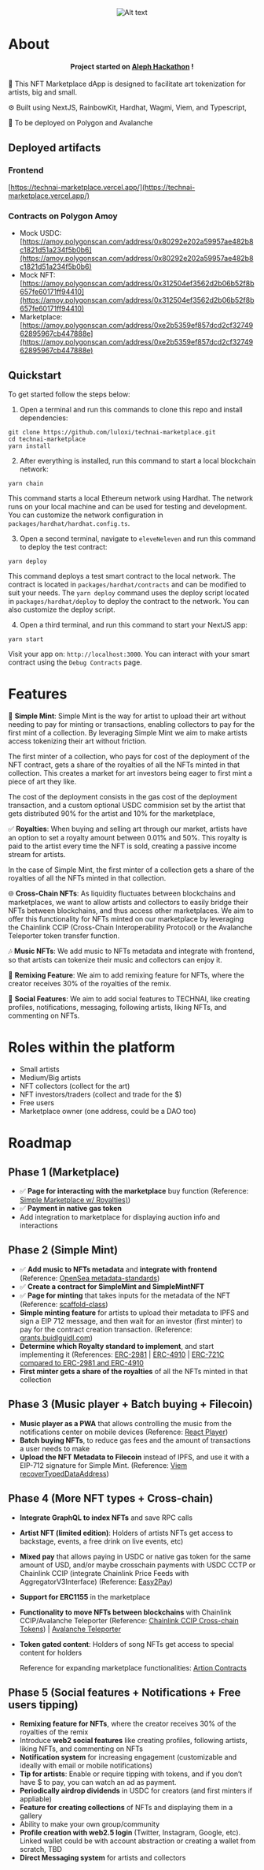<div style="text-align: center;">
  <img src="packages/nextjs/public/logo.png" alt="Alt text" style="max-width: 100%; height: auto;">
</div>

<!-- <h4 align="center">
  <a href="Link to slides">Slides</a> |
  <a href="Link to demo">Demo</a>
</h4> -->

# About

<h4 align="center">Project started on <a href="https://www.aleph.crecimiento.build/es-aleph-hackathon" alt="Aleph Hackathon Website">Aleph Hackathon</a> !</h4>

🧪 This NFT Marketplace dApp is designed to facilitate art tokenization for artists, big and small.

⚙️ Built using NextJS, RainbowKit, Hardhat, Wagmi, Viem, and Typescript,

🔗 To be deployed on Polygon and Avalanche

## Deployed artifacts

### Frontend

[https://technai-marketplace.vercel.app/](https://technai-marketplace.vercel.app/)

### Contracts on Polygon Amoy

- Mock USDC: [https://amoy.polygonscan.com/address/0x80292e202a59957ae482b8c1821d51a234f5b0b6](https://amoy.polygonscan.com/address/0x80292e202a59957ae482b8c1821d51a234f5b0b6)
- Mock NFT: [https://amoy.polygonscan.com/address/0x312504ef3562d2b06b52f8b657fe60171ff94410](https://amoy.polygonscan.com/address/0x312504ef3562d2b06b52f8b657fe60171ff94410)
- Marketplace: [https://amoy.polygonscan.com/address/0xe2b5359ef857dcd2cf3274962895967cb447888e](https://amoy.polygonscan.com/address/0xe2b5359ef857dcd2cf3274962895967cb447888e)

## Quickstart

To get started follow the steps below:

1. Open a terminal and run this commands to clone this repo and install dependencies:

```
git clone https://github.com/luloxi/technai-marketplace.git
cd technai-marketplace
yarn install
```

2. After everything is installed, run this command to start a local blockchain network:

```
yarn chain
```

This command starts a local Ethereum network using Hardhat. The network runs on your local machine and can be used for testing and development. You can customize the network configuration in `packages/hardhat/hardhat.config.ts`.

3. Open a second terminal, navigate to `eleveNeleven` and run this command to deploy the test contract:

```
yarn deploy
```

This command deploys a test smart contract to the local network. The contract is located in `packages/hardhat/contracts` and can be modified to suit your needs. The `yarn deploy` command uses the deploy script located in `packages/hardhat/deploy` to deploy the contract to the network. You can also customize the deploy script.

4. Open a third terminal, and run this command to start your NextJS app:

```
yarn start
```

Visit your app on: `http://localhost:3000`. You can interact with your smart contract using the `Debug Contracts` page.

# Features

🎨 **Simple Mint**: Simple Mint is the way for artist to upload their art without needing to pay for minting or transactions, enabling collectors to pay for the first mint of a collection. By leveraging Simple Mint we aim to make artists access tokenizing their art without friction.

The first minter of a collection, who pays for cost of the deployment of the NFT contract, gets a share of the royalties of all the NFTs minted in that collection. This creates a market for art investors being eager to first mint a piece of art they like.

The cost of the deployment consists in the gas cost of the deployment transaction, and a custom optional USDC commision set by the artist that gets distributed 90% for the artist and 10% for the marketplace,

✅ **Royalties**: When buying and selling art through our market, artists have an option to set a royalty amount between 0.01% and 50%. This royalty is paid to the artist every time the NFT is sold, creating a passive income stream for artists.

In the case of Simple Mint, the first minter of a collection gets a share of the royalties of all the NFTs minted in that collection.

🌐 **Cross-Chain NFTs**: As liquidity fluctuates between blockchains and marketplaces, we want to allow artists and collectors to easily bridge their NFTs between blockchains, and thus access other marketplaces. We aim to offer this functionality for NFTs minted on our marketplace by leveraging the Chainlink CCIP (Cross-Chain Interoperability Protocol) or the Avalanche Teleporter token transfer function.

🎶 **Music NFTs**: We add music to NFTs metadata and integrate with frontend, so that artists can tokenize their music and collectors can enjoy it.

🔄 **Remixing Feature**: We aim to add remixing feature for NFTs, where the creator receives 30% of the royalties of the remix.

🤝 **Social Features**: We aim to add social features to TECHNAI, like creating profiles, notifications, messaging, following artists, liking NFTs, and commenting on NFTs.

# Roles within the platform

- Small artists
- Medium/Big artists
- NFT collectors (collect for the art)
- NFT investors/traders (collect and trade for the $)
- Free users
- Marketplace owner (one address, could be a DAO too)

# Roadmap

## Phase 1 (Marketplace)

- ✅ **Page for interacting with the marketplace** buy function (Reference: [Simple Marketplace w/ Royalties)](https://app.buidlguidl.com/build/UxFNxy5XIMzz9mHKUxy5))
- ✅ **Payment in native gas token**
- Add integration to marketplace for displaying auction info and interactions

## Phase 2 (Simple Mint)

- ✅ **Add music to NFTs metadata** and **integrate with frontend** (Reference: [OpenSea metadata-standards](https://docs.opensea.io/docs/metadata-standards))
- ✅ **Create a contract for SimpleMint and SimpleMintNFT**
- ✅ **Page for minting** that takes inputs for the metadata of the NFT (Reference: [scaffold-class](https://github.com/luloxi/scaffold-class))
- **Simple minting feature** for artists to upload their metadata to IPFS and sign a EIP 712 message, and then wait for an investor (first minter) to pay for the contract creation transaction. (Reference: [grants.buidlguidl.com](https://github.com/BuidlGuidl/grants.buidlguidl.com))
- **Determine which Royalty standard to implement**, and start implementing it (References: [ERC-2981](https://eips.ethereum.org/EIPS/eip-2981) | [ERC-4910](https://eips.ethereum.org/EIPS/eip-4910) | [ERC-721C compared to ERC-2981 and ERC-4910](https://blog.xp.network/the-battle-for-nft-royalties-meet-the-erc-2981-erc-4920-and-erc-721c-b71d6ba28acf)
- **First minter gets a share of the royalties** of all the NFTs minted in that collection

## Phase 3 (Music player + Batch buying + Filecoin)

- **Music player as a PWA** that allows controlling the music from the notifications center on mobile devices (Reference: [React Player](https://www.npmjs.com/package/react-player))
- **Batch buying NFTs**, to reduce gas fees and the amount of transactions a user needs to make
- **Upload the NFT Metadata to Filecoin** instead of IPFS, and use it with a EIP-712 signature for Simple Mint. (Reference: [Viem recoverTypedDataAddress](https://viem.sh/docs/utilities/recoverTypedDataAddress))

## Phase 4 (More NFT types + Cross-chain)

- **Integrate GraphQL to index NFTs** and save RPC calls
- **Artist NFT (limited edition)**: Holders of artists NFTs get access to backstage, events, a free drink on live events, etc)
- **Mixed pay** that allows paying in USDC or native gas token for the same amount of USD, and/or maybe crosschain payments with USDC CCTP or Chainlink CCIP (integrate Chainlink Price Feeds with AggregatorV3Interface) (Reference: [Easy2Pay](https://github.com/luloxi/Easy2Pay))
- **Support for ERC1155** in the marketplace
- **Functionality to move NFTs between blockchains** with Chainlink CCIP/Avalanche Teleporter (Reference: [Chainlink CCIP Cross-chain Tokens](https://docs.chain.link/ccip/tutorials/cross-chain-tokens)) | [Avalanche Teleporter](https://docs.avax.network/cross-chain/teleporter/deep-dive)
- **Token gated content**: Holders of song NFTs get access to special content for holders

  Reference for expanding marketplace functionalities: [Artion Contracts](https://github.com/Fantom-foundation/Artion-Contracts)

## Phase 5 (Social features + Notifications + Free users tipping)

- **Remixing feature for NFTs**, where the creator receives 30% of the royalties of the remix
- Introduce **web2 social features** like creating profiles, following artists, liking NFTs, and commenting on NFTs
- **Notification system** for increasing engagement (customizable and ideally with email or mobile notifications)
- **Tip for artists**: Enable or require tipping with tokens, and if you don’t have $ to pay, you can watch an ad as payment.
- **Periodically airdrop dividends** in USDC for creators (and first minters if appliable)
- **Feature for creating collections** of NFTs and displaying them in a gallery
- Ability to make your own group/community
- **Profile creation with web2.5 login** (Twitter, Instagram, Google, etc). Linked wallet could be with account abstraction or creating a wallet from scratch, TBD
- **Direct Messaging system** for artists and collectors
